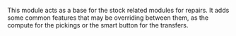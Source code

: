 This module acts as a base for the stock related modules for repairs. It
adds some common features that may be overriding between them, as the
compute for the pickings or the smart button for the transfers.
